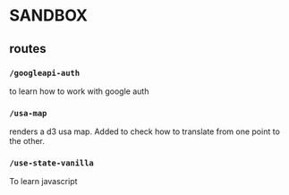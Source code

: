 # SANDBOX

## routes

### `/googleapi-auth`

to learn how to work with google auth

### `/usa-map`

renders a d3 usa map. Added to check how to translate from one point to the other.

### `/use-state-vanilla`

To learn javascript 